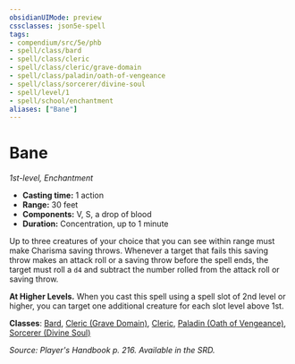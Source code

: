 ```yaml
---
obsidianUIMode: preview
cssclasses: json5e-spell
tags:
- compendium/src/5e/phb
- spell/class/bard
- spell/class/cleric
- spell/class/cleric/grave-domain
- spell/class/paladin/oath-of-vengeance
- spell/class/sorcerer/divine-soul
- spell/level/1
- spell/school/enchantment
aliases: ["Bane"]
---
```

# Bane
*1st-level, Enchantment*  

- **Casting time:** 1 action
- **Range:** 30 feet
- **Components:** V, S, a drop of blood
- **Duration:** Concentration, up to 1 minute

Up to three creatures of your choice that you can see within range must make Charisma saving throws. Whenever a target that fails this saving throw makes an attack roll or a saving throw before the spell ends, the target must roll a `d4` and subtract the number rolled from the attack roll or saving throw.

**At Higher Levels.** When you cast this spell using a spell slot of 2nd level or higher, you can target one additional creature for each slot level above 1st.

**Classes**: [Bard](bard.md), [Cleric (Grave Domain)](cleric-grave-domain-xge.md), [Cleric](cleric.md), [Paladin (Oath of Vengeance)](paladin-oath-of-vengeance.md), [Sorcerer (Divine Soul)](sorcerer-divine-soul-xge.md)

*Source: Player's Handbook p. 216. Available in the SRD.*